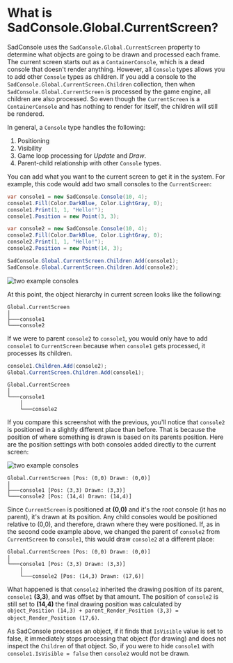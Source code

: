 # What is SadConsole.Global.CurrentScreen?

SadConsole uses the `SadConsole.Global.CurrentScreen` property to determine what objects are going to be drawn and processed each frame. The current screen starts out as a `ContainerConsole`, which is a dead console that doesn't render anything. However, all `Console` types allows you to add other `Console` types as children. If you add a console to the `SadConsole.Global.CurrentScreen.Children` collection, then when `SadConsole.Global.CurrentScreen` is processed by the game engine, all children are also processed. So even though the `CurrentScreen` is a `ContainerConsole` and has nothing to render for itself, the children will still be rendered.

In general, a `Console` type handles the following:

01. Positioning
01. Visibility
01. Game loop processing for *Update* and *Draw*.
01. Parent-child relationship with other `Console` types.

You can add what you want to the current screen to get it in the system. For example, this code would add two small consoles to the `CurrentScreen`:

```csharp
var console1 = new SadConsole.Console(10, 4);
console1.Fill(Color.DarkBlue, Color.LightGray, 0);
console1.Print(1, 1, "Hello!");
console1.Position = new Point(3, 3);

var console2 = new SadConsole.Console(10, 4);
console2.Fill(Color.DarkBlue, Color.LightGray, 0);
console2.Print(1, 1, "Hello!");
console2.Position = new Point(14, 3);

SadConsole.Global.CurrentScreen.Children.Add(console1);
SadConsole.Global.CurrentScreen.Children.Add(console2);
```

![two example consoles](~/images/what-is-the-currentscreen/two-consoles.png)

At this point, the object hierarchy in current screen looks like the following:

```
Global.CurrentScreen
│
├───console1
└───console2
```

If we were to parent `console2` to `console1`, you would only have to add `console1` to `CurrentScreen` because when `console1` gets processed, it processes its children.

```csharp
console1.Children.Add(console2);
Global.CurrentScreen.Children.Add(console1);
```

```
Global.CurrentScreen
│
└───console1
    │
    └───console2
```

If you compare this screenshot with the previous, you'll notice that `console2` is positioned in a slightly different place than before. That is because the position of where something is drawn is based on its parents position. Here are the position settings with both consoles added directly to the current screen:

![two example consoles](~/images/what-is-the-currentscreen/parented-consoles.png)

```
Global.CurrentScreen [Pos: (0,0) Drawn: (0,0)]
│
├───console1 [Pos: (3,3) Drawn: (3,3)]
└───console2 [Pos: (14,4) Drawn: (14,4)]
```

Since `CurrentScreen` is positioned at **(0,0)** and it's the root console (it has no parent), it's drawn at its position. Any child consoles would be positioned relative to (0,0), and therefore, drawn where they were positioned. If, as in the second code example above, we changed the parent of `console2` from `CurrentScreen` to `console1`, this would draw `console2` at a different place:

```
Global.CurrentScreen [Pos: (0,0) Drawn: (0,0)]
│
└───console1 [Pos: (3,3) Drawn: (3,3)]
    │
    └───console2 [Pos: (14,3) Drawn: (17,6)]
```

What happened is that `console2` inherited the drawing position of its parent, `console1` **(3,3)**, and was offset by that amount. The position of `console2` is still set to **(14,4)** the final drawing position was calculated by `object_Position (14,3) + parent_Render_Position (3,3) = object_Render_Position (17,6)`.

As SadConsole processes an object, if it finds that `IsVisible` value is set to false, it immediately stops processing that object (for drawing) and does not inspect the `Children` of that object. So, if you were to hide `console1` with `console1.IsVisible = false` then `console2` would not be drawn.